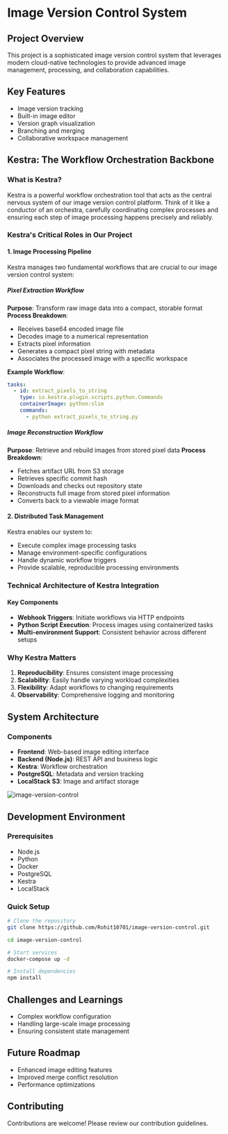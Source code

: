 # Image Version Control System

## Project Overview

This project is a sophisticated image version control system that leverages modern cloud-native technologies to provide advanced image management, processing, and collaboration capabilities.

## Key Features

- Image version tracking
- Built-in image editor
- Version graph visualization
- Branching and merging
- Collaborative workspace management

## Kestra: The Workflow Orchestration Backbone

### What is Kestra?

Kestra is a powerful workflow orchestration tool that acts as the central nervous system of our image version control platform. Think of it like a conductor of an orchestra, carefully coordinating complex processes and ensuring each step of image processing happens precisely and reliably.

### Kestra's Critical Roles in Our Project

#### 1. Image Processing Pipeline

Kestra manages two fundamental workflows that are crucial to our image version control system:

##### Pixel Extraction Workflow
**Purpose**: Transform raw image data into a compact, storable format
**Process Breakdown**:
- Receives base64 encoded image file
- Decodes image to a numerical representation
- Extracts pixel information
- Generates a compact pixel string with metadata
- Associates the processed image with a specific workspace

**Example Workflow**:
```yaml
tasks:
  - id: extract_pixels_to_string
    type: io.kestra.plugin.scripts.python.Commands
    containerImage: python:slim
    commands:
      - python extract_pixels_to_string.py
```

##### Image Reconstruction Workflow
**Purpose**: Retrieve and rebuild images from stored pixel data
**Process Breakdown**:
- Fetches artifact URL from S3 storage
- Retrieves specific commit hash
- Downloads and checks out repository state
- Reconstructs full image from stored pixel information
- Converts back to a viewable image format

#### 2. Distributed Task Management

Kestra enables our system to:
- Execute complex image processing tasks
- Manage environment-specific configurations
- Handle dynamic workflow triggers
- Provide scalable, reproducible processing environments

### Technical Architecture of Kestra Integration

#### Key Components
- **Webhook Triggers**: Initiate workflows via HTTP endpoints
- **Python Script Execution**: Process images using containerized tasks
- **Multi-environment Support**: Consistent behavior across different setups

### Why Kestra Matters

1. **Reproducibility**: Ensures consistent image processing
2. **Scalability**: Easily handle varying workload complexities
3. **Flexibility**: Adapt workflows to changing requirements
4. **Observability**: Comprehensive logging and monitoring

## System Architecture

### Components
- **Frontend**: Web-based image editing interface
- **Backend (Node.js)**: REST API and business logic
- **Kestra**: Workflow orchestration
- **PostgreSQL**: Metadata and version tracking
- **LocalStack S3**: Image and artifact storage


![image-version-control](https://github.com/user-attachments/assets/d96526aa-f25d-4f04-b3c0-52e9fe48bd5d)

## Development Environment

### Prerequisites
- Node.js
- Python
- Docker
- PostgreSQL
- Kestra
- LocalStack

### Quick Setup

```bash
# Clone the repository
git clone https://github.com/Rohit10701/image-version-control.git

cd image-version-control

# Start services
docker-compose up -d

# Install dependencies
npm install
```

## Challenges and Learnings

- Complex workflow configuration
- Handling large-scale image processing
- Ensuring consistent state management

## Future Roadmap
- Enhanced image editing features
- Improved merge conflict resolution
- Performance optimizations

## Contributing

Contributions are welcome! Please review our contribution guidelines.

